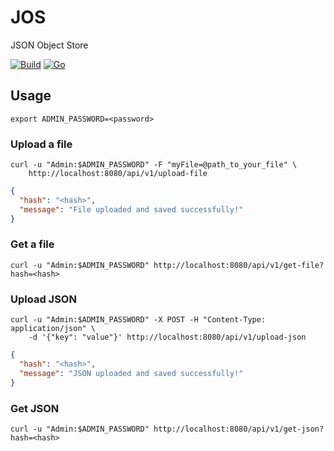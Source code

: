 # JOS
JSON Object Store

[![Build](https://img.shields.io/github/actions/workflow/status/JakeRoggenbuck/JOS/build.yml?branch=main&style=for-the-badge)](https://github.com/JakeRoggenbuck/JOS/actions)
[![Go](https://img.shields.io/badge/Go-00ADD8?style=for-the-badge&logo=go&logoColor=white)](https://github.com/JakeRoggenbuck?tab=repositories&q=&type=&language=go&sort=stargazers)


## Usage
```
export ADMIN_PASSWORD=<password>
```

### Upload a file
```
curl -u "Admin:$ADMIN_PASSWORD" -F "myFile=@path_to_your_file" \
    http://localhost:8080/api/v1/upload-file
```

```json
{
  "hash": "<hash>",
  "message": "File uploaded and saved successfully!"
}
```

### Get a file
```
curl -u "Admin:$ADMIN_PASSWORD" http://localhost:8080/api/v1/get-file?hash=<hash>
```

### Upload JSON
```
curl -u "Admin:$ADMIN_PASSWORD" -X POST -H "Content-Type: application/json" \
    -d '{"key": "value"}' http://localhost:8080/api/v1/upload-json
```

```json
{
  "hash": "<hash>",
  "message": "JSON uploaded and saved successfully!"
}
```

### Get JSON
```
curl -u "Admin:$ADMIN_PASSWORD" http://localhost:8080/api/v1/get-json?hash=<hash>
```
